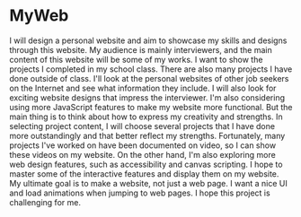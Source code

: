 # MyWeb

I will design a personal website and aim to showcase my skills and designs through this website. My audience is mainly interviewers, and the main content of this website will be some of my works. I want to show the projects I completed in my school class. There are also many projects I have done outside of class. I'll look at the personal websites of other job seekers on the Internet and see what information they include. I will also look for exciting website designs that impress the interviewer. I'm also considering using more JavaScript features to make my website more functional. But the main thing is to think about how to express my creativity and strengths.
In selecting project content, I will choose several projects that I have done more outstandingly and that better reflect my strengths. Fortunately, many projects I've worked on have been documented on video, so I can show these videos on my website. On the other hand, I'm also exploring more web design features, such as accessibility and canvas scripting. I hope to master some of the interactive features and display them on my website. My ultimate goal is to make a website, not just a web page. I want a nice UI and load animations when jumping to web pages. I hope this project is challenging for me.

 

